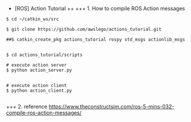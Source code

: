 + [ROS] Action Tutorial
++
+++ 1. How to compile ROS Action messages
```
$ cd ~/catkin_ws/src

$ git clone https://github.com/awslego/actions_tutorial.git

##$ catkin_create_pkg actions_tutorial rospy std_msgs actionlib_msgs
 

$ cd actions_tutorial/scripts

# execute action server 	 
$ python action_server.py


# execute action client 	 
$ python action_client.py
 
```
+++ 2. reference 
https://www.theconstructsim.com/ros-5-mins-032-compile-ros-action-messages/
